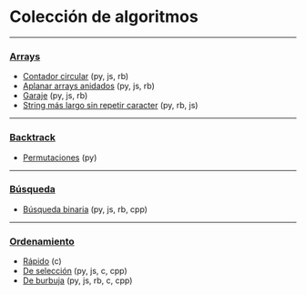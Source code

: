 # Colección de algoritmos
_______________________________________

### [Arrays](https://github.com/mondeja/fullstack/tree/master/backend/src/algoritmos/arrays)
- [Contador circular](https://github.com/mondeja/fullstack/tree/master/backend/src/algoritmos/arrays/contador_circular) (py, js, rb)
- [Aplanar arrays anidados](https://github.com/mondeja/fullstack/tree/master/backend/src/algoritmos/arrays/aplanar_array) (py, js, rb)
- [Garaje](https://github.com/mondeja/fullstack/tree/master/backend/src/algoritmos/arrays/garaje) (py, js, rb)
- [String más largo sin repetir caracter](https://github.com/mondeja/fullstack/tree/master/backend/src/algoritmos/arrays/string_mas_largo_sin_repetir_caracter) (py, rb, js)

_____________________________________

### [Backtrack](https://github.com/mondeja/fullstack/tree/master/backend/src/algoritmos/backtrack/)
- [Permutaciones](https://github.com/mondeja/fullstack/tree/master/backend/src/algoritmos/backtrack/permutaciones) (py)

_____________________________________

### [Búsqueda](https://github.com/mondeja/fullstack/tree/master/backend/src/algoritmos/search)
- [Búsqueda binaria](https://github.com/mondeja/fullstack/tree/master/backend/src/algoritmos/search/binary) (py, js, rb, cpp)

_____________________________________

### [Ordenamiento](https://github.com/mondeja/fullstack/tree/master/backend/src/algoritmos/sort)
- [Rápido](https://github.com/mondeja/fullstack/tree/master/backend/src/algoritmos/sort/quick_sort) (c)
- [De selección](https://github.com/mondeja/fullstack/tree/master/backend/src/algoritmos/sort/selection_sort) (py, js, c, cpp)
- [De burbuja](https://github.com/mondeja/fullstack/tree/master/backend/src/algoritmos/sort/bubble_sort) (py, js, rb, c, cpp)
